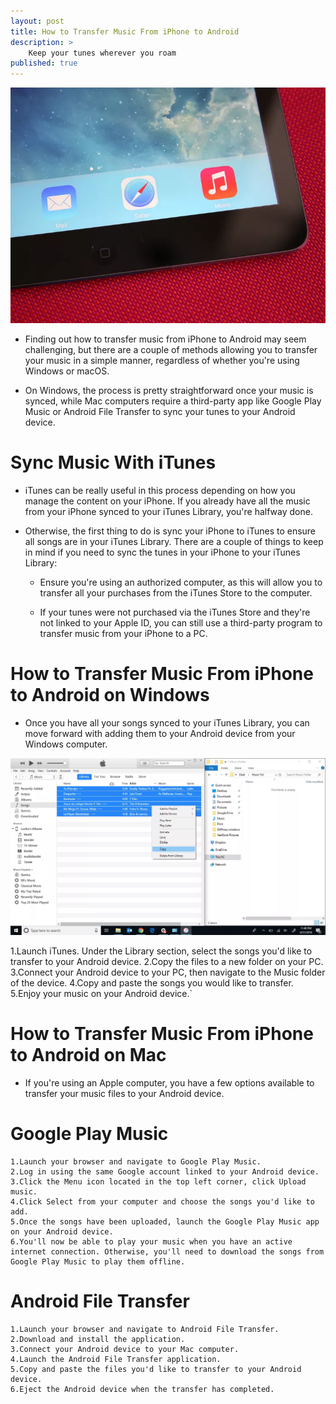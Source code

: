 ```yaml
---
layout: post
title: How to Transfer Music From iPhone to Android
description: >
    Keep your tunes wherever you roam
published: true
---
```


![ap1](/assets/img/blog/ap1.jpg)

* Finding out how to transfer music from iPhone to Android may seem challenging, but there are a couple of methods allowing you to transfer your music in a simple manner, regardless of whether you're using Windows or macOS.

* On Windows, the process is pretty straightforward once your music is synced, while Mac computers require a third-party app like Google Play Music or Android File Transfer to sync your tunes to your Android device.

# Sync Music With iTunes

* iTunes can be really useful in this process depending on how you manage the content on your iPhone. If you already have all the music from your iPhone synced to your iTunes Library, you're halfway done.

* Otherwise, the first thing to do is sync your iPhone to iTunes to ensure all songs are in your iTunes Library. There are a couple of things to keep in mind if you need to sync the tunes in your iPhone to your iTunes Library:

  * Ensure you're using an authorized computer, as this will allow you to transfer all your purchases from the iTunes Store to the computer.

  * If your tunes were not purchased via the iTunes Store and they're not linked to your Apple ID, you can still use a third-party program to transfer music from your iPhone to a PC.

# How to Transfer Music From iPhone to Android on Windows

* Once you have all your songs synced to your iTunes Library, you can move forward with adding them to your Android device from your Windows computer.

![cpy](/assets/img/blog/cpy.png)

   1.Launch iTunes. Under the Library section, select the songs you'd like to transfer to your Android device.
   2.Copy the files to a new folder on your PC.
   3.Connect your Android device to your PC, then navigate to the Music folder of the device.
   4.Copy and paste the songs you would like to transfer.
   5.Enjoy your music on your Android device.`
  
# How to Transfer Music From iPhone to Android on Mac

* If you're using an Apple computer, you have a few options available to transfer your music files to your Android device.

# Google Play Music

    1.Launch your browser and navigate to Google Play Music.
    2.Log in using the same Google account linked to your Android device.
    3.Click the Menu icon located in the top left corner, click Upload music.
    4.Click Select from your computer and choose the songs you'd like to add.
    5.Once the songs have been uploaded, launch the Google Play Music app on your Android device.
    6.You'll now be able to play your music when you have an active internet connection. Otherwise, you'll need to download the songs from Google Play Music to play them offline.
    
# Android File Transfer

    1.Launch your browser and navigate to Android File Transfer.
    2.Download and install the application.
    3.Connect your Android device to your Mac computer.
    4.Launch the Android File Transfer application.
    5.Copy and paste the files you'd like to transfer to your Android device.
    6.Eject the Android device when the transfer has completed.
